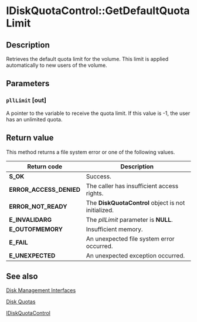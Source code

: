 # IDiskQuotaControl::GetDefaultQuotaLimit

## Description

Retrieves the default quota limit for the volume. This limit is applied automatically to new users of the volume.

## Parameters

### `pllLimit` [out]

A pointer to the variable to receive the quota limit. If this value is -1, the user has an unlimited quota.

## Return value

This method returns a file system error or one of the following values.

| Return code | Description |
| --- | --- |
| **S_OK** | Success. |
| **ERROR_ACCESS_DENIED** | The caller has insufficient access rights. |
| **ERROR_NOT_READY** | The **DiskQuotaControl** object is not initialized. |
| **E_INVALIDARG** | The *pllLimit* parameter is **NULL**. |
| **E_OUTOFMEMORY** | Insufficient memory. |
| **E_FAIL** | An unexpected file system error occurred. |
| **E_UNEXPECTED** | An unexpected exception occurred. |

## See also

[Disk Management Interfaces](https://learn.microsoft.com/windows/desktop/FileIO/disk-management-interfaces)

[Disk Quotas](https://learn.microsoft.com/windows/desktop/FileIO/managing-disk-quotas)

[IDiskQuotaControl](https://learn.microsoft.com/windows/desktop/api/dskquota/nn-dskquota-idiskquotacontrol)